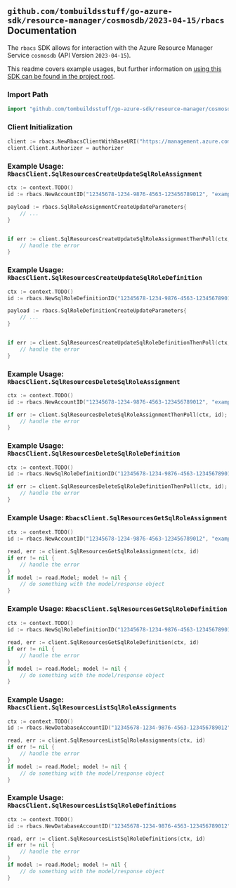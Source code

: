 
## `github.com/tombuildsstuff/go-azure-sdk/resource-manager/cosmosdb/2023-04-15/rbacs` Documentation

The `rbacs` SDK allows for interaction with the Azure Resource Manager Service `cosmosdb` (API Version `2023-04-15`).

This readme covers example usages, but further information on [using this SDK can be found in the project root](https://github.com/tombuildsstuff/go-azure-sdk/tree/main/docs).

### Import Path

```go
import "github.com/tombuildsstuff/go-azure-sdk/resource-manager/cosmosdb/2023-04-15/rbacs"
```


### Client Initialization

```go
client := rbacs.NewRbacsClientWithBaseURI("https://management.azure.com")
client.Client.Authorizer = authorizer
```


### Example Usage: `RbacsClient.SqlResourcesCreateUpdateSqlRoleAssignment`

```go
ctx := context.TODO()
id := rbacs.NewAccountID("12345678-1234-9876-4563-123456789012", "example-resource-group", "databaseAccountValue", "/subscriptions/12345678-1234-9876-4563-123456789012/resourceGroups/some-resource-group")

payload := rbacs.SqlRoleAssignmentCreateUpdateParameters{
	// ...
}


if err := client.SqlResourcesCreateUpdateSqlRoleAssignmentThenPoll(ctx, id, payload); err != nil {
	// handle the error
}
```


### Example Usage: `RbacsClient.SqlResourcesCreateUpdateSqlRoleDefinition`

```go
ctx := context.TODO()
id := rbacs.NewSqlRoleDefinitionID("12345678-1234-9876-4563-123456789012", "example-resource-group", "databaseAccountValue", "roleDefinitionIdValue")

payload := rbacs.SqlRoleDefinitionCreateUpdateParameters{
	// ...
}


if err := client.SqlResourcesCreateUpdateSqlRoleDefinitionThenPoll(ctx, id, payload); err != nil {
	// handle the error
}
```


### Example Usage: `RbacsClient.SqlResourcesDeleteSqlRoleAssignment`

```go
ctx := context.TODO()
id := rbacs.NewAccountID("12345678-1234-9876-4563-123456789012", "example-resource-group", "databaseAccountValue", "/subscriptions/12345678-1234-9876-4563-123456789012/resourceGroups/some-resource-group")

if err := client.SqlResourcesDeleteSqlRoleAssignmentThenPoll(ctx, id); err != nil {
	// handle the error
}
```


### Example Usage: `RbacsClient.SqlResourcesDeleteSqlRoleDefinition`

```go
ctx := context.TODO()
id := rbacs.NewSqlRoleDefinitionID("12345678-1234-9876-4563-123456789012", "example-resource-group", "databaseAccountValue", "roleDefinitionIdValue")

if err := client.SqlResourcesDeleteSqlRoleDefinitionThenPoll(ctx, id); err != nil {
	// handle the error
}
```


### Example Usage: `RbacsClient.SqlResourcesGetSqlRoleAssignment`

```go
ctx := context.TODO()
id := rbacs.NewAccountID("12345678-1234-9876-4563-123456789012", "example-resource-group", "databaseAccountValue", "/subscriptions/12345678-1234-9876-4563-123456789012/resourceGroups/some-resource-group")

read, err := client.SqlResourcesGetSqlRoleAssignment(ctx, id)
if err != nil {
	// handle the error
}
if model := read.Model; model != nil {
	// do something with the model/response object
}
```


### Example Usage: `RbacsClient.SqlResourcesGetSqlRoleDefinition`

```go
ctx := context.TODO()
id := rbacs.NewSqlRoleDefinitionID("12345678-1234-9876-4563-123456789012", "example-resource-group", "databaseAccountValue", "roleDefinitionIdValue")

read, err := client.SqlResourcesGetSqlRoleDefinition(ctx, id)
if err != nil {
	// handle the error
}
if model := read.Model; model != nil {
	// do something with the model/response object
}
```


### Example Usage: `RbacsClient.SqlResourcesListSqlRoleAssignments`

```go
ctx := context.TODO()
id := rbacs.NewDatabaseAccountID("12345678-1234-9876-4563-123456789012", "example-resource-group", "databaseAccountValue")

read, err := client.SqlResourcesListSqlRoleAssignments(ctx, id)
if err != nil {
	// handle the error
}
if model := read.Model; model != nil {
	// do something with the model/response object
}
```


### Example Usage: `RbacsClient.SqlResourcesListSqlRoleDefinitions`

```go
ctx := context.TODO()
id := rbacs.NewDatabaseAccountID("12345678-1234-9876-4563-123456789012", "example-resource-group", "databaseAccountValue")

read, err := client.SqlResourcesListSqlRoleDefinitions(ctx, id)
if err != nil {
	// handle the error
}
if model := read.Model; model != nil {
	// do something with the model/response object
}
```
